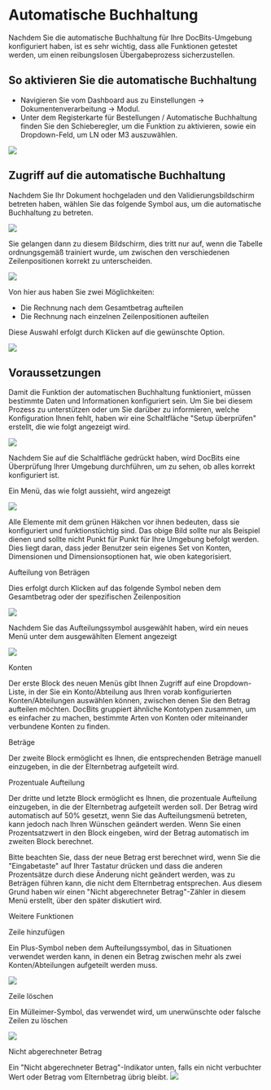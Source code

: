 # Automatische Buchhaltung

Nachdem Sie die automatische Buchhaltung für Ihre DocBits-Umgebung konfiguriert haben, ist es sehr wichtig, dass alle Funktionen getestet werden, um einen reibungslosen Übergabeprozess sicherzustellen.

## So aktivieren Sie die automatische Buchhaltung

* Navigieren Sie vom Dashboard aus zu Einstellungen → Dokumentenverarbeitung → Modul.
* Unter dem Registerkarte für Bestellungen / Automatische Buchhaltung finden Sie den Schieberegler, um die Funktion zu aktivieren, sowie ein Dropdown-Feld, um LN oder M3 auszuwählen.

![](https://lh7-us.googleusercontent.com/c3aUKad-_Wl1-wdhTGAweIe4LGsYZx5Bor8FDKAhALTm8UeO544o7w3VwDBYFSCgzzq37Jce5yKbRaQytI0nz95Ja73rLEAZHIuoTk0V7tn6q7F6Efx6pPlHll1Ek1ZItnmcnGUtgm3Y0GA8pbbshYU)

## Zugriff auf die automatische Buchhaltung

Nachdem Sie Ihr Dokument hochgeladen und den Validierungsbildschirm betreten haben, wählen Sie das folgende Symbol aus, um die automatische Buchhaltung zu betreten.

![](https://lh7-us.googleusercontent.com/y-GgwfK7QdmuvVLGxaLhzgA-AhUNHaWfEin8iEdOFCJQE9brJzoXdIIa6B_E0B2fXR9ahQ7ukllz_rmI72P4Sujv0cWjEns-u0ro2EqthuwHGN8XVVnaP9or_c3XzTQ46ZUKf84LMxvl_yOc5BBE3qc)

Sie gelangen dann zu diesem Bildschirm, dies tritt nur auf, wenn die Tabelle ordnungsgemäß trainiert wurde, um zwischen den verschiedenen Zeilenpositionen korrekt zu unterscheiden.

![](https://lh7-us.googleusercontent.com/1z8qvnZJoqk2bhjah6HJ7E9Z_Dhrmi6kTZuXAKSmXT7T-pWnI176DQbliroCPvCEIIhYYnezL5ae_Az_O2MWTeOTC6qZvtJ5rlThPYnKnDTIHoDIi6zsahnUuvsD7YtZROXZ4U44L2aWufBsE7QqbiA)

Von hier aus haben Sie zwei Möglichkeiten:

* Die Rechnung nach dem Gesamtbetrag aufteilen
* Die Rechnung nach einzelnen Zeilenpositionen aufteilen

Diese Auswahl erfolgt durch Klicken auf die gewünschte Option.

![](https://lh7-us.googleusercontent.com/Mbusr1kisZSjyU_YJJ-8sLfwcyBOutRPUymIuuiynvEjjD1-iY_3kACHdf9g3VcfYtHS6_eMSFX-3RuA2Wyhq3JDjw7VsuxOijT2q9ey6DWrLzBAK7wPFXUiyapbSEK97E2Rpbop42ZAvW4zJkD-Rz4)

## Voraussetzungen

Damit die Funktion der automatischen Buchhaltung funktioniert, müssen bestimmte Daten und Informationen konfiguriert sein. Um Sie bei diesem Prozess zu unterstützen oder um Sie darüber zu informieren, welche Konfiguration Ihnen fehlt, haben wir eine Schaltfläche "Setup überprüfen" erstellt, die wie folgt angezeigt wird.

![](https://lh7-us.googleusercontent.com/zCqiu__deFqdYih9yBGQhxbgXYuBvLFhSd48k-gA9sQoxoBibeyUAEc9k9HQCnmuddIU2Bws7IfK3JCuXylCo6sCdyuUNOeUHRLGGH3Jvz5MJRJU5cmsyzrH5lTo0eH_ygFTuXc9dI3BZ_w-ybzHKw)

Nachdem Sie auf die Schaltfläche gedrückt haben, wird DocBits eine Überprüfung Ihrer Umgebung durchführen, um zu sehen, ob alles korrekt konfiguriert ist.

Ein Menü, das wie folgt aussieht, wird angezeigt

![](https://lh7-us.googleusercontent.com/v2UhbvTVO7pw29xeRb1kjWlVq8xPmYQNeoXpUZpztcvuWdpFR01u46yRaS3rKeTIhr9k0wor46wwUcoOaOwoP49CGW5VlsLI6fd15DvfnykRC9lFJkY8RN_Y6DlHP7t4ldPROsdCqIjgg7e3dIK5J9s)

Alle Elemente mit dem grünen Häkchen vor ihnen bedeuten, dass sie konfiguriert und funktionstüchtig sind. Das obige Bild sollte nur als Beispiel dienen und sollte nicht Punkt für Punkt für Ihre Umgebung befolgt werden. Dies liegt daran, dass jeder Benutzer sein eigenes Set von Konten, Dimensionen und Dimensionsoptionen hat, wie oben kategorisiert.

Aufteilung von Beträgen

Dies erfolgt durch Klicken auf das folgende Symbol neben dem Gesamtbetrag oder der spezifischen Zeilenposition

![](https://lh7-us.googleusercontent.com/SzOTCQ8pox0UPXhlCeSLuqzeD_gOfmFBkxzmae4Ms2JYLU_GeQPgd5iITPiedpV12bNozVTFI8Z3cRtacEogkb5OU5OAiKJ4HV7li2HqDsZjYzES8WcCpPDWlYPjRrPfBo5LCGaxtd8uerJqUbmMQcg)

Nachdem Sie das Aufteilungssymbol ausgewählt haben, wird ein neues Menü unter dem ausgewählten Element angezeigt

![](https://lh7-us.googleusercontent.com/NMyfsDFrPh7NwQNXF1FHP-oHDkBTUqoniwq48Pri7ULHiZRHuYVJ_RTiSqt12LG1Q7ut9UTmmlQC0-y2Le5cMJ-c_OwpWJ7s09r3kHS8I2wca75EiKfa4u2uBkYudgJ-gkEC7yK8OtweSyuqOZ2hh2Y)

Konten

Der erste Block des neuen Menüs gibt Ihnen Zugriff auf eine Dropdown-Liste, in der Sie ein Konto/Abteilung aus Ihren vorab konfigurierten Konten/Abteilungen auswählen können, zwischen denen Sie den Betrag aufteilen möchten. DocBits gruppiert ähnliche Kontotypen zusammen, um es einfacher zu machen, bestimmte Arten von Konten oder miteinander verbundene Konten zu finden.

Beträge

Der zweite Block ermöglicht es Ihnen, die entsprechenden Beträge manuell einzugeben, in die der Elternbetrag aufgeteilt wird.

Prozentuale Aufteilung

Der dritte und letzte Block ermöglicht es Ihnen, die prozentuale Aufteilung einzugeben, in die der Elternbetrag aufgeteilt werden soll. Der Betrag wird automatisch auf 50% gesetzt, wenn Sie das Aufteilungsmenü betreten, kann jedoch nach Ihren Wünschen geändert werden. Wenn Sie einen Prozentsatzwert in den Block eingeben, wird der Betrag automatisch im zweiten Block berechnet.

Bitte beachten Sie, dass der neue Betrag erst berechnet wird, wenn Sie die "Eingabetaste" auf Ihrer Tastatur drücken und dass die anderen Prozentsätze durch diese Änderung nicht geändert werden, was zu Beträgen führen kann, die nicht dem Elternbetrag entsprechen. Aus diesem Grund haben wir einen "Nicht abgerechneter Betrag"-Zähler in diesem Menü erstellt, über den später diskutiert wird.

Weitere Funktionen

Zeile hinzufügen

Ein Plus-Symbol neben dem Aufteilungssymbol, das in Situationen verwendet werden kann, in denen ein Betrag zwischen mehr als zwei Konten/Abteilungen aufgeteilt werden muss.

![](https://lh7-us.googleusercontent.com/AzrPkawLROoACG3XpIpXXyRgVXa8giIkgOZ8sYc4LAHwuZRqmoiFas-oYUbR04vtPWiTPAwV_tu-idfLG57VfaC9fvQl3Zpjdm-tNxVW7YK6-Kf-UeuYpkIenmJbQhdWfg71UezLIIG5_4bhoSRZdtk)

Zeile löschen

Ein Mülleimer-Symbol, das verwendet wird, um unerwünschte oder falsche Zeilen zu löschen

![](https://lh7-us.googleusercontent.com/2gAuz4KkU3xQuYZ-6w5p8T43JTJu_aUdYfWHGBpQc_LNPXjNu7BgN3maRgfqCzSsWyZ27j8BNn7PNzA2Tj6ZZx5T5rcJjmaFlPQZ5ioXRMoB8zSbGDawsopPoxlX2yZU_-rh-_D02iuzCjWDYOCJ7KE)

Nicht abgerechneter Betrag

Ein "Nicht abgerechneter Betrag"-Indikator unten, falls ein nicht verbuchter Wert oder Betrag vom Elternbetrag übrig bleibt.
![](https://lh7-us.googleusercontent.com/xZ2RqteuST79CFiKJRBDLwIBBLMa2E_vdaMmpTM3NN2qxuwCr8j208wZVHgY1Q9bg46EhRPeQpM_K1V85yIzU88D7tGRPiP3pkpzXUBv_vZbPrIM1S41ZeRcMMVW60nf5Whngnpbluw9M30bjDwcoQ0)
